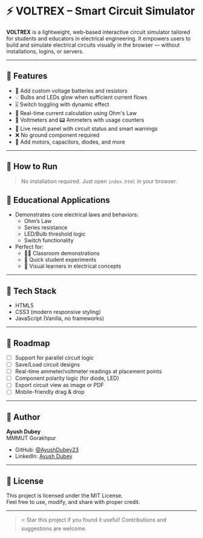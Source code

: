 # ⚡ VOLTREX – Smart Circuit Simulator

**VOLTREX** is a lightweight, web-based interactive circuit simulator tailored for students and educators in electrical engineering. It empowers users to build and simulate electrical circuits visually in the browser — without installations, logins, or servers.

---

## 🌟 Features

- 🔋 Add custom voltage batteries and resistors
- 💡 Bulbs and LEDs glow when sufficient current flows
- 🎚 Switch toggling with dynamic effect
- 🧮 Real-time current calculation using Ohm's Law
- 🧭 Voltmeters and 📟 Ammeters with usage counters
- 💬 Live result panel with circuit status and smart warnings
- ❌ No ground component required
- 🧰 Add motors, capacitors, diodes, and more

---

## 🚀 How to Run

> No installation required. Just open `index.html` in your browser.

## 🧠 Educational Applications

- Demonstrates core electrical laws and behaviors:
  - Ohm’s Law
  - Series resistance
  - LED/Bulb threshold logic
  - Switch functionality
- Perfect for:
  - 🧑‍🏫 Classroom demonstrations
  - 🧪 Quick student experiments
  - 🧠 Visual learners in electrical concepts

---

## 📁 Tech Stack

- HTML5
- CSS3 (modern responsive styling)
- JavaScript (Vanilla, no frameworks)

---

## 🎯 Roadmap

- [ ] Support for parallel circuit logic
- [ ] Save/Load circuit designs
- [ ] Real-time ammeter/voltmeter readings at placement points
- [ ] Component polarity logic (for diode, LED)
- [ ] Export circuit view as image or PDF
- [ ] Mobile-friendly drag & drop

---

## 👤 Author

**Ayush Dubey**  
MMMUT Gorakhpur  
- GitHub: [@AyushDubey23](https://github.com/AyushDubey23)  
- LinkedIn: [Ayush Dubey](https://linkedin.com/in/ayush-dubey-508196331/)

---

## 📄 License

This project is licensed under the MIT License.  
Feel free to use, modify, and share with proper credit.

---

> ⭐ Star this project if you found it useful! Contributions and suggestions are welcome.
